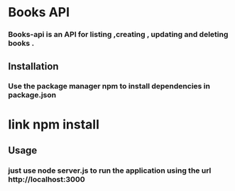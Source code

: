 # Books API 
### Books-api is an API for listing  ,creating , updating and deleting books . 

## Installation
### Use the package manager npm to install dependencies in package.json
# link npm install
## Usage
### just use node server.js to run the application using the url http://localhost:3000
